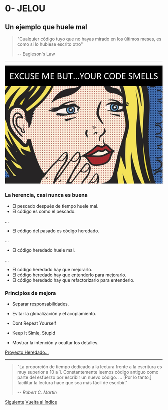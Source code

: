 # 0- JELOU

## Un ejemplo que huele mal

> "Cualquier código tuyo que no hayas mirado en los últimos meses, es como si lo hubiese escrito otro"
>
> -- Eagleson's Law

---

![Perdone pero... le huele el código](./your-code-smells.jpg)

### La herencia, casi nunca es buena

- El pescado después de tiempo huele mal.
- El código es como el pescado.

...

- El código del pasado es código heredado.

...

- El código heredado huele mal.

...

- El código heredado hay que mejorarlo.
- El código heredado hay que entenderlo para mejorarlo.
- El código heredado hay que refactorizarlo para entenderlo.

### Principios de mejora

- Separar responsabilidades.

- Evitar la globalización y el acoplamiento.

- Dont Repeat Yourself

- Keep It Simle, Stupid

- Mostrar la intención y ocultar los detalles.

[Proyecto Heredado...](https://github.com/benbyford/game-of-life-js)

---

> "La proporción de tiempo dedicado a la lectura frente a la escritura es muy superior a 10 a 1. Constantemente leemos código antiguo como parte del esfuerzo por escribir un nuevo código. ... [Por lo tanto,] facilitar la lectura hace que sea más fácil de escribir."
>
> -- _Robert C. Martin_

[Siguiente](./1-test.md)
[Vuelta al índice](./index.md)
